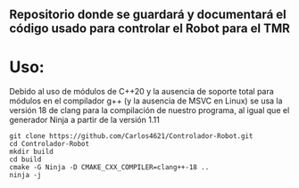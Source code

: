 Repositorio donde se guardará y documentará el código usado para controlar el Robot para el TMR
---
# Uso:
Debido al uso de módulos de C++20 y la ausencia de soporte total para módulos en el compilador g++ (y la ausencia de MSVC en Linux) se usa la versión 18 de clang para la compilación de nuestro programa, al igual que el generador Ninja a partir de la versión 1.11

```
git clone https://github.com/Carlos4621/Controlador-Robot.git
cd Controlador-Robot
mkdir build
cd build
cmake -G Ninja -D CMAKE_CXX_COMPILER=clang++-18 ..
ninja -j
```
